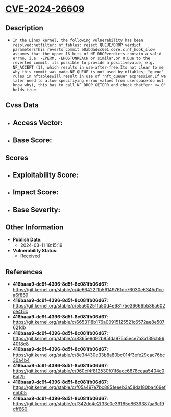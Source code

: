 
# [CVE-2024-26609](https://cve.mitre.org/cgi-bin/cvename.cgi?name=CVE-2024-26609)

## Description

- `In the Linux kernel, the following vulnerability has been resolved:netfilter: nf_tables: reject QUEUE/DROP verdict parametersThis reverts commit e0abdadcc6e1.core.c:nf_hook_slow assumes that the upper 16 bits of NF_DROPverdicts contain a valid errno, i.e. -EPERM, -EHOSTUNREACH or similar,or 0.Due to the reverted commit, its possible to provide a positivevalue, e.g. NF_ACCEPT (1), which results in use-after-free.Its not clear to me why this commit was made.NF_QUEUE is not used by nftables; "queue" rules in nftableswill result in use of "nft_queue" expression.If we later need to allow specifiying errno values from userspace(do not know why), this has to call NF_DROP_GETERR and check that"err <= 0" holds true.`

## Cvss Data

- **Access Vector**:
  - 
- **Base Score**:
  - 

## Scores

- **Exploitability Score**:
  - 
- **Impact Score**:
  - 
- **Base Severity**:
  - 

## Other Information

- **Publish Date**:
  - 2024-03-11 18:15:19
- **Vulnerability Status**:
  - Received

## References

- **416baaa9-dc9f-4396-8d5f-8c081fb06d67**: https://git.kernel.org/stable/c/4e66422f1b56149761dc76030e6345d1cca6f869
- **416baaa9-dc9f-4396-8d5f-8c081fb06d67**: https://git.kernel.org/stable/c/55a60251fa50d4e68175e36666b536a602ce4f6c
- **416baaa9-dc9f-4396-8d5f-8c081fb06d67**: https://git.kernel.org/stable/c/6653118b176a00915125521c6572ae8e507621db
- **416baaa9-dc9f-4396-8d5f-8c081fb06d67**: https://git.kernel.org/stable/c/8365e9d92b85fda975a5ece7a3a139cb964018c8
- **416baaa9-dc9f-4396-8d5f-8c081fb06d67**: https://git.kernel.org/stable/c/8e34430e33b8a80bc014f3efe29cac76bc30a4b4
- **416baaa9-dc9f-4396-8d5f-8c081fb06d67**: https://git.kernel.org/stable/c/960cf4f812530f01f6acc6878ceaa5404c06af7b
- **416baaa9-dc9f-4396-8d5f-8c081fb06d67**: https://git.kernel.org/stable/c/f05a497e7bc8851eeeb3a58da180ba469efebb05
- **416baaa9-dc9f-4396-8d5f-8c081fb06d67**: https://git.kernel.org/stable/c/f342de4e2f33e0e39165d8639387aa6c19dff660

